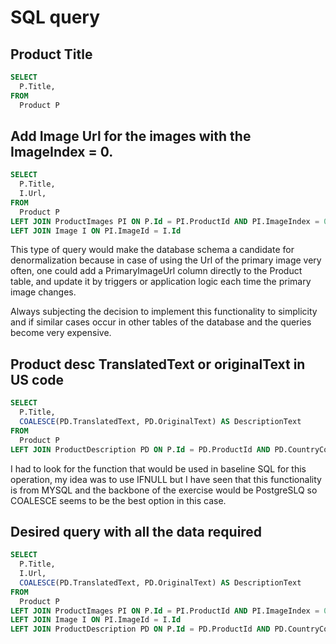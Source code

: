 
# SQL query 

##  Product Title
```sql
SELECT 
  P.Title,
FROM 
  Product P
```

## Add Image Url for the images with the ImageIndex = 0. 

```sql
SELECT 
  P.Title,
  I.Url,
FROM 
  Product P
LEFT JOIN ProductImages PI ON P.Id = PI.ProductId AND PI.ImageIndex = 0
LEFT JOIN Image I ON PI.ImageId = I.Id
```

This type of query would make the database schema a candidate for denormalization because in case of using the Url of the primary image very often, one could add a PrimaryImageUrl column directly to the Product table, and update it by triggers or application logic each time the primary image changes.

 Always subjecting the decision to implement this functionality to simplicity and if similar cases occur in other tables of the database and the queries become very expensive.

## Product desc TranslatedText  or originalText in US code

```sql
SELECT 
  P.Title,
  COALESCE(PD.TranslatedText, PD.OriginalText) AS DescriptionText
FROM 
  Product P
LEFT JOIN ProductDescription PD ON P.Id = PD.ProductId AND PD.CountryCode = 'us';
``````

I had to look for the function that would be used in baseline SQL for this operation, my idea was to use IFNULL but I have seen that this functionality is from MYSQL and the backbone of the exercise would be PostgreSLQ so COALESCE seems to be the best option in this case.

## Desired query with all the data required

```sql
SELECT 
  P.Title,
  I.Url,
  COALESCE(PD.TranslatedText, PD.OriginalText) AS DescriptionText
FROM 
  Product P
LEFT JOIN ProductImages PI ON P.Id = PI.ProductId AND PI.ImageIndex = 0
LEFT JOIN Image I ON PI.ImageId = I.Id
LEFT JOIN ProductDescription PD ON P.Id = PD.ProductId AND PD.CountryCode = 'us';
``````
